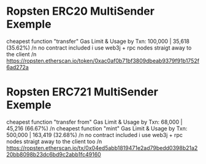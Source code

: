 # Ropsten ERC20 MultiSender Exemple
cheapest function "transfer" Gas Limit & Usage by Txn: 100,000 | 35,618 (35.62%) /n
no contract included i use web3j + rpc nodes straigt away to the client /n
https://ropsten.etherscan.io/token/0xac0af0b71bf3809dbeab9379f91b1752f6ad272a

# Ropsten ERC721 MultiSender Exemple
cheapest function "transfer from" Gas Limit & Usage by Txn: 68,000 | 45,216 (66.67%) /n
cheapest function "mint" Gas Limit & Usage by Txn: 500,000 | 163,419 (32.68%) /n
no contract included i use web3j + rpc nodes straigt away to the client too /n
https://ropsten.etherscan.io/tx/0x04ed5abb1819471e2ad79bedd0398b21a220bb8098b23dc6bd9c2abb1fc49160
